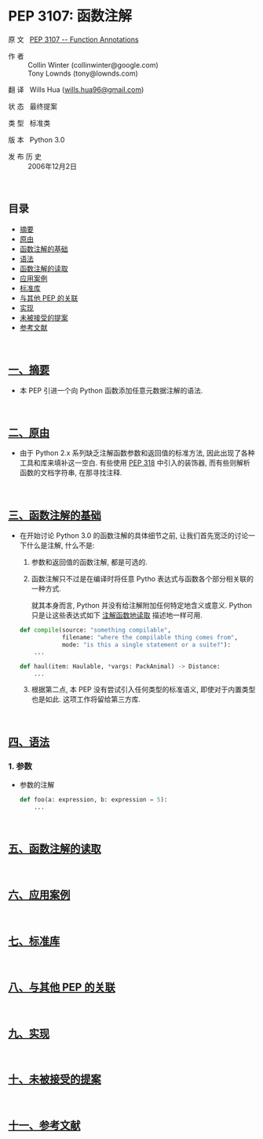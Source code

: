 # PEP 3107: 函数注解

原 文 &nbsp; [PEP 3107 -- Function Annotations](https://www.python.org/dev/peps/pep-3107/)

<dl>
    <dt>作 者</dt>
    <dd>
        Collin Winter (collinwinter@google.com) <br> 
        Tony Lownds (tony@lownds.com) <br>
    </dd>
</dl>

翻 译 &nbsp; Wills Hua (wills.hua96@gmail.com)

状 态 &nbsp; 最终提案

类 型 &nbsp; 标准类

版 本 &nbsp; Python 3.0

<dl>
    <dt>发 布 历 史</dt>
    <dd>
        2006年12月2日 
    </dt>
</dl>

<br>

## 目录

- [摘要](#chapter-1) <div id="content-1">
- [原由](#chapter-2) <div id="content-2">
- [函数注解的基础](#chapter-3) <div id="content-3">
- [语法](#chapter-4) <div id="content-4">
- [函数注解的读取](#chapter-5) <div id="content-5">
- [应用案例](#chapter-6) <div id="content-6">
- [标准库](#chapter-7) <div id="content-7">
- [与其他 PEP 的关联](#chapter-8) <div id="content-8">
- [实现](#chapter-9) <div id="content-9">
- [未被接受的提案](#chapter-10) <div id="content-10">
- [参考文献](#chapter-11) <div id="content-11">

<br>
<!-- <div class="page"/> -->

## <div id="chapter-1"> [一、摘要](#content-1) 

* 本 PEP 引进一个向 Python 函数添加任意元数据注解的语法.

<br>
<!-- <div class="page"/> -->

## <div id="chapter-2"> [二、原由](#content-2) 

* 由于 Python 2.x 系列缺乏注解函数参数和返回值的标准方法, 因此出现了各种工具和库来填补这一空白. 有些使用 [PEP 318](https://www.python.org/dev/peps/pep-0318/) 中引入的装饰器, 而有些则解析函数的文档字符串, 在那寻找注释. 

<br>
<!-- <div class="page"/> -->

## <div id="chapter-3"> [三、函数注解的基础](#content-3) 

* 在开始讨论 Python 3.0 的函数注解的具体细节之前, 让我们首先宽泛的讨论一下什么是注解, 什么不是: 

    1. 参数和返回值的函数注解, 都是可选的.

    2. 函数注解只不过是在编译时将任意 Pytho 表达式与函数各个部分相关联的一种方式.

       就其本身而言, Python 并没有给注解附加任何特定地含义或意义. Python 只是让这些表达式如下 [注解函数地读取](#content-5) 描述地一样可用.

    ```Python
    def compile(source: "something compilable", 
                filename: "where the compilable thing comes from",
                mode: "is this a single statement or a suite?"):
        ...
    ```
       
    ```Python
    def haul(item: Haulable, *vargs: PackAnimal) -> Distance:
        ...
    ```


    3. 根据第二点, 本 PEP 没有尝试引入任何类型的标准语义, 即使对于内置类型也是如此. 这项工作将留给第三方库.

<br>
<!-- <div class="page"/> -->

## <div id="chapter-4"> [四、语法](#content-4) 

### 1. 参数

* 参数的注解
    ```Python
    def foo(a: expression, b: expression = 5):
        ...
    ```

<br>
<!-- <div class="page"/> -->

## <div id="chapter-5"> [五、函数注解的读取](#content-5) 

<br>
<!-- <div class="page"/> -->

## <div id="chapter-6"> [六、应用案例](#content-6) 

<br>
<!-- <div class="page"/> -->

## <div id="chapter-7"> [七、标准库](#content-7) 

<br>
<!-- <div class="page"/> -->

## <div id="chapter-8"> [八、与其他 PEP 的关联](#content-8) 

<br>
<!-- <div class="page"/> -->

## <div id="chapter-9"> [九、实现](#content-9) 

<br>
<!-- <div class="page"/> -->

## <div id="chapter-10"> [十、未被接受的提案](#content-10) 

<br>
<!-- <div class="page"/> -->

## <div id="chapter-11"> [十一、参考文献](#content-11) 
